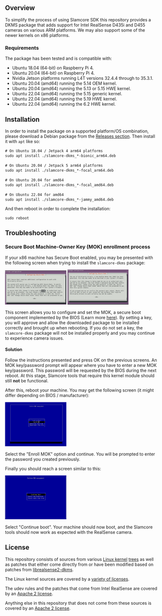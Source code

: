 ## Overview

To simplify the process of using Slamcore SDK this repository provides a DKMS package that adds support for Intel RealSense D435i and D455 cameras on various ARM platforms. We may also support some of the newer kernels on x86 platforms.

### Requirements

The package has been tested and is compatible with:
* Ubuntu 18.04 (64-bit) on Raspberry Pi 4.
* Ubuntu 20.04 (64-bit) on Raspberry Pi 4.
* Nvidia Jetson platforms running L4T versions 32.4.4 through to 35.3.1.
* Ubuntu 20.04 (amd64) running the 5.14 OEM kernel.
* Ubuntu 20.04 (amd64) running the 5.13 or 5.15 HWE kernel.
* Ubuntu 22.04 (amd64) running the 5.15 generic kernel.
* Ubuntu 22.04 (amd64) running the 5.19 HWE kernel.
* Ubuntu 22.04 (amd64) running the 6.2 HWE kernel.

## Installation

In order to install the package on a supported platform/OS combination, please download a Debian package from the [Releases section](https://github.com/slamcore/slamcore-dkms/releases). Then install it with `apt` like so:

```
# On Ubuntu 18.04 / Jetpack 4 arm64 platforms
sudo apt install ./slamcore-dkms_*-bionic_arm64.deb

# On Ubuntu 20.04 / Jetpack 5 arm64 platforms
sudo apt install ./slamcore-dkms_*-focal_arm64.deb

# On Ubuntu 20.04 for amd64
sudo apt install ./slamcore-dkms_*-focal_amd64.deb

# On Ubuntu 22.04 for amd64
sudo apt install ./slamcore-dkms_*-jammy_amd64.deb
```

And then reboot in order to complete the installation:

```
sudo reboot
```

## Troubleshooting

### Secure Boot Machine-Owner Key (MOK) enrollment process

If your x86 machine has Secure Boot enabled, you may be presented with the following screen when trying to install the `slamcore-dkms` package:

<img src="share/configure_secure_boot_01.png" width="40%">
<img src="share/configure_secure_boot_02.png" width="40%">

This screen allows you to configure and set the MOK, a secure boot component implemented by the BIOS (Learn more [here](https://wiki.debian.org/SecureBoot)). By setting a key, you will approve and allow the downloaded package to be installed correctly and brought up when rebooting. If you do not set a key, the  `slamcore-dkms` package will not be installed properly and you may continue to experience camera issues.
#### Solution

Follow the instructions presented and press OK on the previous screens. An MOK key/password prompt will appear where you have to enter a new MOK key/password. This password will be requested by the BIOS during the next reboot. At this stage, Slamcore tools that require this kernel module should still **not** be functional.

After this, reboot your machine. You may get the following screen (it might differ depending on BIOS / manufacturer):

<img src="share/enroll_mok.png" width="40%">

Select the "Enroll MOK" option and continue. You will be prompted to enter the password you created previously.

Finally you should reach a screen similar to this:

<img src="share/continue_boot.png" width="40%">

Select "Continue boot". Your machine should now boot, and the Slamcore tools should now work as expected with the RealSense camera.

## License

This repository consists of sources from various [Linux kernel](https://developer.nvidia.com/embedded/l4t/r32_release_v6.1/sources/t186/public_sources.tbz2) [trees](http://ports.ubuntu.com/ubuntu-ports/ubuntu-ports/ubuntu-ports/pool/universe) as well as patches that either come directly from or have been modified based on patches from [librealsense2-dkms](https://github.com/IntelRealsense/librealsense).

The Linux kernel sources are covered by a [variety of licenses](https://github.com/torvalds/linux/tree/master/LICENSES).

The udev rules and the patches that come from Intel RealSense are covered by an [Apache 2 license](https://github.com/IntelRealSense/librealsense/blob/master/LICENSE).

Anything else in this repository that does not come from these sources is covered by an [Apache 2 license](https://github.com/slamcore/slamcore-dkms/blob/master/LICENSE.md).
